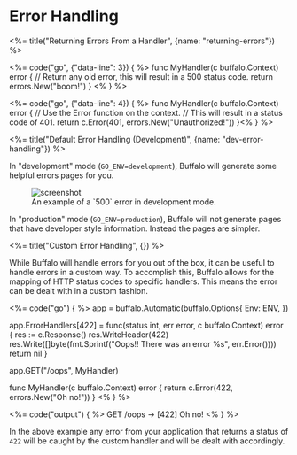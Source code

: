 # Error Handling

<%= title("Returning Errors From a Handler", {name: "returning-errors"}) %>

<div class="code-snippet">
  <%= code("go", {"data-line": 3}) { %>
func MyHandler(c buffalo.Context) error {
  // Return any old error, this will result in a 500 status code.
  return errors.New("boom!")
}
<% } %>

<%= code("go", {"data-line": 4}) { %>
func MyHandler(c buffalo.Context) error {
  // Use the Error function on the context.
  // This will result in a status code of 401.
  return c.Error(401, errors.New("Unauthorized!"))
}<% } %>
</div>


<%= title("Default Error Handling (Development)", {name: "dev-error-handling"}) %>

In "development" mode (`GO_ENV=development`), Buffalo will generate some helpful errors pages for you.

<figure>
  <img src="/assets/images/500_example.png" title="screenshot">
  <figcaption>An example of a `500` error in development mode.</figcaption>
</figure>

In "production" mode (`GO_ENV=production`), Buffalo will not generate pages that have developer style information. Instead the pages are simpler.

<%= title("Custom Error Handling", {}) %>

While Buffalo will handle errors for you out of the box, it can be useful to handle errors in a custom way. To accomplish this, Buffalo allows for the mapping of HTTP status codes to specific handlers. This means the error can be dealt with in a custom fashion.

<div class="code-tabs">
<%= code("go") { %>
app = buffalo.Automatic(buffalo.Options{
  Env: ENV,
})

app.ErrorHandlers[422] = func(status int, err error, c buffalo.Context) error {
  res := c.Response()
  res.WriteHeader(422)
  res.Write([]byte(fmt.Sprintf("Oops!! There was an error %s", err.Error())))
  return nil
}

app.GET("/oops", MyHandler)

func MyHandler(c buffalo.Context) error {
  return c.Error(422, errors.New("Oh no!"))
}
<% } %>

<%= code("output") { %>
  GET /oops -> [422] Oh no!
<% } %>
</div>

In the above example any error from your application that returns a status of `422` will be caught by the custom handler and will be dealt with accordingly.

